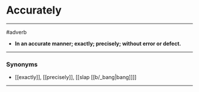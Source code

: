 # Accurately
---
#adverb
- **In an accurate manner; exactly; precisely; without error or defect.**
---
### Synonyms
- [[exactly]], [[precisely]], [[slap [[b/_bang|bang]]]]
---
